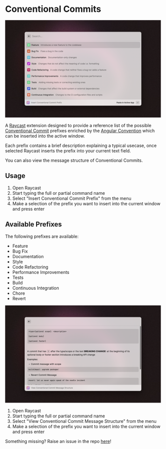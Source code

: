 # Conventional Commits

![Example of the list of commands available](./metadata/conventional-commits-1.png)

A [Raycast](https://www.raycast.com) extension designed to provide a reference list of the possible [Conventional Commit](https://www.conventionalcommits.org/en/v1.0.0/) prefixes enriched by the [Angular Convention](https://github.com/angular/angular/blob/22b96b9/CONTRIBUTING.md#-commit-message-guidelines) which can be inserted into the active window.

Each prefix contains a brief description explaining a typical usecase, once selected Raycast inserts the prefix into your current text field.

You can also view the message structure of Conventional Commits.

## Usage

1. Open Raycast
2. Start typing the full or partial command name
3. Select "Insert Conventional Commit Prefix" from the menu
4. Make a selection of the prefix you want to insert into the current window and press enter

## Available Prefixes

The following prefixes are available:

- Feature
- Bug Fix
- Documentation
- Style
- Code Refactoring
- Performance Improvements
- Tests
- Build
- Continuous Integration
- Chore
- Revert

![Commit Message Screenshot](./metadata/conventional-commits-2.png)

1. Open Raycast
2. Start typing the full or partial command name
3. Select "View Conventional Commit Message Structure" from the menu
4. Make a selection of the prefix you want to insert into the current window and press enter


Something missing? Raise an issue in the repo [here](https://github.com/niemtec/conventional-commits/issues)!
